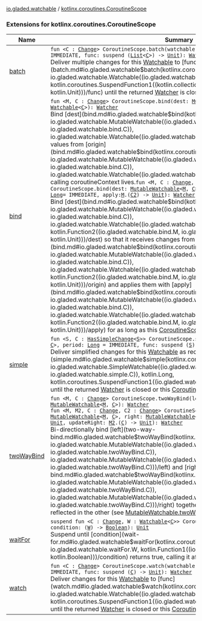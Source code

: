 [io.gladed.watchable](../index.md) / [kotlinx.coroutines.CoroutineScope](./index.md)

### Extensions for kotlinx.coroutines.CoroutineScope

| Name | Summary |
|---|---|
| [batch](batch.md) | `fun <C : `[`Change`](../-change/index.md)`> CoroutineScope.batch(watchable: `[`Watchable`](../-watchable/index.md)`<`[`C`](batch.md#C)`>, period: `[`Long`](https://kotlinlang.org/api/latest/jvm/stdlib/kotlin/-long/index.html)` = IMMEDIATE, func: suspend (`[`List`](https://kotlinlang.org/api/latest/jvm/stdlib/kotlin.collections/-list/index.html)`<`[`C`](batch.md#C)`>) -> `[`Unit`](https://kotlinlang.org/api/latest/jvm/stdlib/kotlin/-unit/index.html)`): `[`Watcher`](../-watcher/index.md)<br>Deliver multiple changes for this [Watchable](../-watchable/index.md) to [func](batch.md#io.gladed.watchable$batch(kotlinx.coroutines.CoroutineScope, io.gladed.watchable.Watchable((io.gladed.watchable.batch.C)), kotlin.Long, kotlin.coroutines.SuspendFunction1((kotlin.collections.List((io.gladed.watchable.batch.C)), kotlin.Unit)))/func) until the returned [Watcher](../-watcher/index.md) is closed or this [CoroutineScope](#) completes. |
| [bind](bind.md) | `fun <M, C : `[`Change`](../-change/index.md)`> CoroutineScope.bind(dest: `[`MutableWatchable`](../-mutable-watchable/index.md)`<`[`M`](bind.md#M)`, `[`C`](bind.md#C)`>, origin: `[`Watchable`](../-watchable/index.md)`<`[`C`](bind.md#C)`>): `[`Watcher`](../-watcher/index.md)<br>Bind [dest](bind.md#io.gladed.watchable$bind(kotlinx.coroutines.CoroutineScope, io.gladed.watchable.MutableWatchable((io.gladed.watchable.bind.M, io.gladed.watchable.bind.C)), io.gladed.watchable.Watchable((io.gladed.watchable.bind.C)))/dest) so that it receives values from [origin](bind.md#io.gladed.watchable$bind(kotlinx.coroutines.CoroutineScope, io.gladed.watchable.MutableWatchable((io.gladed.watchable.bind.M, io.gladed.watchable.bind.C)), io.gladed.watchable.Watchable((io.gladed.watchable.bind.C)))/origin) as long as the calling coroutineContext lives.`fun <M, C : `[`Change`](../-change/index.md)`, C2 : `[`Change`](../-change/index.md)`> CoroutineScope.bind(dest: `[`MutableWatchable`](../-mutable-watchable/index.md)`<`[`M`](bind.md#M)`, `[`C`](bind.md#C)`>, origin: `[`Watchable`](../-watchable/index.md)`<`[`C2`](bind.md#C2)`>, period: `[`Long`](https://kotlinlang.org/api/latest/jvm/stdlib/kotlin/-long/index.html)` = IMMEDIATE, apply: `[`M`](bind.md#M)`.(`[`C2`](bind.md#C2)`) -> `[`Unit`](https://kotlinlang.org/api/latest/jvm/stdlib/kotlin/-unit/index.html)`): `[`Watcher`](../-watcher/index.md)<br>Bind [dest](bind.md#io.gladed.watchable$bind(kotlinx.coroutines.CoroutineScope, io.gladed.watchable.MutableWatchable((io.gladed.watchable.bind.M, io.gladed.watchable.bind.C)), io.gladed.watchable.Watchable((io.gladed.watchable.bind.C2)), kotlin.Long, kotlin.Function2((io.gladed.watchable.bind.M, io.gladed.watchable.bind.C2, kotlin.Unit)))/dest) so that it receives changes from [origin](bind.md#io.gladed.watchable$bind(kotlinx.coroutines.CoroutineScope, io.gladed.watchable.MutableWatchable((io.gladed.watchable.bind.M, io.gladed.watchable.bind.C)), io.gladed.watchable.Watchable((io.gladed.watchable.bind.C2)), kotlin.Long, kotlin.Function2((io.gladed.watchable.bind.M, io.gladed.watchable.bind.C2, kotlin.Unit)))/origin) and applies them with [apply](bind.md#io.gladed.watchable$bind(kotlinx.coroutines.CoroutineScope, io.gladed.watchable.MutableWatchable((io.gladed.watchable.bind.M, io.gladed.watchable.bind.C)), io.gladed.watchable.Watchable((io.gladed.watchable.bind.C2)), kotlin.Long, kotlin.Function2((io.gladed.watchable.bind.M, io.gladed.watchable.bind.C2, kotlin.Unit)))/apply) for as long as this [CoroutineScope](#) lives. |
| [simple](simple.md) | `fun <S, C : `[`HasSimpleChange`](../-has-simple-change/index.md)`<`[`S`](simple.md#S)`>> CoroutineScope.simple(watchable: `[`SimpleWatchable`](../-simple-watchable/index.md)`<`[`S`](simple.md#S)`, `[`C`](simple.md#C)`>, period: `[`Long`](https://kotlinlang.org/api/latest/jvm/stdlib/kotlin/-long/index.html)` = IMMEDIATE, func: suspend (`[`S`](simple.md#S)`) -> `[`Unit`](https://kotlinlang.org/api/latest/jvm/stdlib/kotlin/-unit/index.html)`): `[`Watcher`](../-watcher/index.md)<br>Deliver simplified changes for this [Watchable](../-watchable/index.md) as receiver objects to [func](simple.md#io.gladed.watchable$simple(kotlinx.coroutines.CoroutineScope, io.gladed.watchable.SimpleWatchable((io.gladed.watchable.simple.S, io.gladed.watchable.simple.C)), kotlin.Long, kotlin.coroutines.SuspendFunction1((io.gladed.watchable.simple.S, kotlin.Unit)))/func) until the returned [Watcher](../-watcher/index.md) is closed or this [CoroutineScope](#) completes. |
| [twoWayBind](two-way-bind.md) | `fun <M, C : `[`Change`](../-change/index.md)`> CoroutineScope.twoWayBind(left: `[`MutableWatchable`](../-mutable-watchable/index.md)`<`[`M`](two-way-bind.md#M)`, `[`C`](two-way-bind.md#C)`>, right: `[`MutableWatchable`](../-mutable-watchable/index.md)`<`[`M`](two-way-bind.md#M)`, `[`C`](two-way-bind.md#C)`>): `[`Watcher`](../-watcher/index.md)<br>`fun <M, M2, C : `[`Change`](../-change/index.md)`, C2 : `[`Change`](../-change/index.md)`> CoroutineScope.twoWayBind(left: `[`MutableWatchable`](../-mutable-watchable/index.md)`<`[`M`](two-way-bind.md#M)`, `[`C`](two-way-bind.md#C)`>, right: `[`MutableWatchable`](../-mutable-watchable/index.md)`<`[`M2`](two-way-bind.md#M2)`, `[`C2`](two-way-bind.md#C2)`>, updateLeft: `[`M`](two-way-bind.md#M)`.(`[`C2`](two-way-bind.md#C2)`) -> `[`Unit`](https://kotlinlang.org/api/latest/jvm/stdlib/kotlin/-unit/index.html)`, updateRight: `[`M2`](two-way-bind.md#M2)`.(`[`C`](two-way-bind.md#C)`) -> `[`Unit`](https://kotlinlang.org/api/latest/jvm/stdlib/kotlin/-unit/index.html)`): `[`Watcher`](../-watcher/index.md)<br>Bi-directionally bind [left](two-way-bind.md#io.gladed.watchable$twoWayBind(kotlinx.coroutines.CoroutineScope, io.gladed.watchable.MutableWatchable((io.gladed.watchable.twoWayBind.M, io.gladed.watchable.twoWayBind.C)), io.gladed.watchable.MutableWatchable((io.gladed.watchable.twoWayBind.M, io.gladed.watchable.twoWayBind.C)))/left) and [right](two-way-bind.md#io.gladed.watchable$twoWayBind(kotlinx.coroutines.CoroutineScope, io.gladed.watchable.MutableWatchable((io.gladed.watchable.twoWayBind.M, io.gladed.watchable.twoWayBind.C)), io.gladed.watchable.MutableWatchable((io.gladed.watchable.twoWayBind.M, io.gladed.watchable.twoWayBind.C)))/right) together so that any change to one is reflected in the other (see [MutableWatchable.twoWayBind](../-mutable-watchable/two-way-bind.md)). |
| [waitFor](wait-for.md) | `suspend fun <C : `[`Change`](../-change/index.md)`, W : `[`Watchable`](../-watchable/index.md)`<`[`C`](wait-for.md#C)`>> CoroutineScope.waitFor(target: `[`W`](wait-for.md#W)`, condition: (`[`W`](wait-for.md#W)`) -> `[`Boolean`](https://kotlinlang.org/api/latest/jvm/stdlib/kotlin/-boolean/index.html)`): `[`Unit`](https://kotlinlang.org/api/latest/jvm/stdlib/kotlin/-unit/index.html)<br>Suspend until [condition](wait-for.md#io.gladed.watchable$waitFor(kotlinx.coroutines.CoroutineScope, io.gladed.watchable.waitFor.W, kotlin.Function1((io.gladed.watchable.waitFor.W, kotlin.Boolean)))/condition) returns true, calling it after each group of changes. |
| [watch](watch.md) | `fun <C : `[`Change`](../-change/index.md)`> CoroutineScope.watch(watchable: `[`Watchable`](../-watchable/index.md)`<`[`C`](watch.md#C)`>, period: `[`Long`](https://kotlinlang.org/api/latest/jvm/stdlib/kotlin/-long/index.html)` = IMMEDIATE, func: suspend (`[`C`](watch.md#C)`) -> `[`Unit`](https://kotlinlang.org/api/latest/jvm/stdlib/kotlin/-unit/index.html)`): `[`Watcher`](../-watcher/index.md)<br>Deliver changes for this [Watchable](../-watchable/index.md) to [func](watch.md#io.gladed.watchable$watch(kotlinx.coroutines.CoroutineScope, io.gladed.watchable.Watchable((io.gladed.watchable.watch.C)), kotlin.Long, kotlin.coroutines.SuspendFunction1((io.gladed.watchable.watch.C, kotlin.Unit)))/func) until the returned [Watcher](../-watcher/index.md) is closed or this [CoroutineScope](#) completes. |
